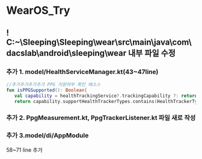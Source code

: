 # WearOS_Try

## ! C:~\Sleeping\Sleeping\wear\src\main\java\com\dacslab\android\sleeping\wear 내부 파일 수정

### 추가 1. model/HealthServiceManager.kt(43~47line)
```kotlin
//추가추가추가추가 PPG 지원여부 확인 메소스
fun isPPGSupported(): Boolean{
   val capability = healthTrackingService?.trackingCapability ?: return false
   return capability.supportHealthTrackerTypes.contains(HealthTrackerType.PPG_ON_DEMAND)
```

### 추가 2. PpgMeasurement.kt,  PpgTrackerListener.kt 파일 새로 작성

### 추가 3.model/di/AppModule
58~71 line 추가
